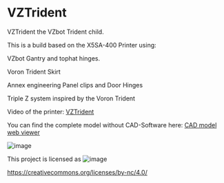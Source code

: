 # VZTrident
VZTrident the VZbot Trident child.

This is a build based on the X5SA-400 Printer using:

VZbot Gantry and tophat hinges.

Voron Trident Skirt

Annex engineering Panel clips and Door Hinges

Triple Z system inspired by the Voron Trident

Video of the printer: [VZTrident](https://drive.google.com/file/d/1hXe_eZGZ0fsk1MWA-nmpsxVc_xzYL8Yt/view?usp=sharing)

You can find the complete model without CAD-Software here: [CAD model web viewer](https://a360.co/3ITT817) 

![image](https://github.com/pbsuper/VZTrident/blob/a73ad2f0d8f5635ada17f62b3b6fca5949aac086/VZTrident_Open.jpg)


This project is licensed as
![image](https://user-images.githubusercontent.com/37383368/139769027-7267da5b-7f58-499d-96bc-e41d164a3aac.png)

https://creativecommons.org/licenses/by-nc/4.0/
